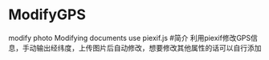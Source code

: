 # ModifyGPS
 modify photo Modifying documents use piexif.js
#简介
利用piexif修改GPS信息，手动输出经纬度，上传图片后自动修改，想要修改其他属性的话可以自行添加
